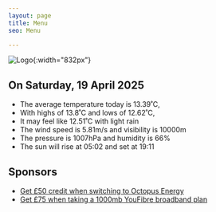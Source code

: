 ```yaml
---
layout: page
title: Menu
seo: Menu

---
```


![Logo](/images/logo.jpg){:width="832px"}

<!-- weather_marker starts -->
## On Saturday, 19 April 2025

- The average temperature today is 13.39˚C,
- With highs of 13.8˚C and lows of 12.62˚C,
- It may feel like 12.51˚C with light rain
- The wind speed is 5.81m/s and visibility is 10000m
- The pressure is 1007hPa and humidity is 66%
- The sun will rise at 05:02 and set at 19:11

<!-- weather_marker ends -->

## Sponsors

- [Get £50 credit when switching to Octopus Energy](https://bit.ly/3oD1nnS)
- [Get £75 when taking a 1000mb YouFibre broadband plan](https://aklam.io/91zWhU?)



